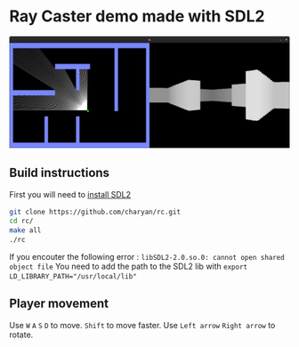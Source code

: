 # Ray Caster demo made with SDL2
![Ray Caster screenshot](https://github.com/charyan/rc/raw/master/rc.png)

## Build instructions
First you will need to [install SDL2](https://wiki.libsdl.org/Installation)
```bash
git clone https://github.com/charyan/rc.git
cd rc/
make all
./rc
```
If you encouter the following error : `libSDL2-2.0.so.0: cannot open shared object file`
You need to add the path to the SDL2 lib with `export LD_LIBRARY_PATH="/usr/local/lib"`

## Player movement
Use `W` `A` `S` `D` to move. `Shift` to move faster. 
Use `Left arrow` `Right arrow` to rotate.
